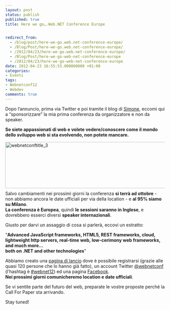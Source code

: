 ```yaml
---
layout: post
status: publish
published: true
title: Here we go….Web.NET Conference Europe


redirect_from: 
  - /blog/post/here-we-go.web.net-conference-europe/
  - /Blog/Post/here-we-go.web.net-conference-europe/
  - /2012/04/23/here-we-go.web.net-conference-europe/
  - /Blog/Post/here-we-go-web-net-conference-europe
  - /2012/04/23/here-we-go-web-net-conference-europe
date: 2012-04-23 16:55:53.000000000 +01:00
categories:
- Eventi
tags:
- Webnetconf12
- Webdev
comments: true
---
```

<p>
	Dopo l&rsquo;annuncio, prima via Twitter e poi tramite il blog di <a href="http://codeclimber.net.nz/" rel="nofollow" target="_blank" title="Simone Chiaretta's blog">Simone</a>, eccomi qui a &ldquo;sponsorizzare&rdquo; la mia prima conferenza da organizzatore e non da speaker.</p>
<p>
	<strong>Se siete appassionati di web e volete vedere/conoscere come il mondo dello sviluppo web si sta evolvendo, non potete mancare.</strong></p>
<p>
	<a href="http://tostring.it/UserFiles/imperugo/webnetconftitle_3_2.jpg"><img alt="webnetconftitle_3" border="0" height="146" src="http://tostring.it/UserFiles/imperugo/webnetconftitle_3_thumb.jpg" style="border-top: 0px; border-right: 0px; background-image: none; border-bottom: 0px; padding-top: 0px; padding-left: 0px; margin: 0px 0px 8px; border-left: 0px; display: inline; padding-right: 0px" title="webnetconftitle_3" width="640" /></a> <br />
	Salvo cambiamenti nei prossimi giorni la conferenza <strong>si terr&agrave; ad ottobre</strong> - non abbiamo ancora le date ufficiali per via della location - e <strong>al 95% siamo su Milano</strong>. <br />
	<strong>La conferenza &egrave; Europea</strong>, quindi <strong>le sessioni saranno in Inglese</strong>, e dovrebbero esserci diversi <strong>speaker internazionali</strong>.</p>
<p>
	Giusto per darvi un assaggio di cosa si parler&agrave;, eccovi un estratto:</p>
<p>
	&ldquo;<strong>Advanced JavaScript frameworks, HTML5, REST frameworks, cloud, lightweight http servers, real-time web, low-cerimony web frameworks, and much more... <br />
	both on .NET and other technologies</strong>&rdquo;</p>
<p>
	Abbiamo creato una <a href="http://webnetconf.eu" target="_blank">pagina di lancio</a> dove &egrave; possibile registrarsi (grazie alle quasi 120 persone che lo hanno gi&agrave; fatto), un account Twitter <a href="https://twitter.com/#!/webnetconf">@webnetconf</a> (l&rsquo;hashtag &egrave; <a href="https://twitter.com/#!/search/%23webnet12">#webnet12</a>) ed una pagina <a href="https://www.facebook.com/WebnetConf" rel="nofollow" target="_blank" title="Web.NET Conference Europe">Facebook</a>. <br />
	<strong>Nei prossimi giorni comunicheremo location e date ufficiali</strong>.</p>
<p>
	Se vi sentite parte del futuro del web, preparate le vostre proposte perch&eacute; la Call For Paper sta arrivando.</p>
<p>
	Stay tuned!</p>
